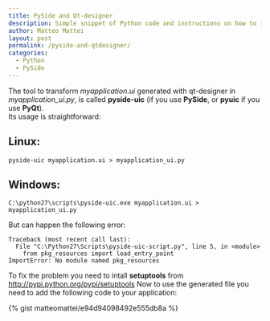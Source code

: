 ```yaml
---
title: PySide and Qt-designer
description: Simple snippet of Python code and instructions on how to join generated QtDesigner GUI and your PySide code.
author: Matteo Mattei
layout: post
permalink: /pyside-and-qtdesigner/
categories:
  - Python
  - PySide
---
```

The tool to transform *myapplication.ui* generated with qt-designer in *myapplication_ui.py*, is called **pyside-uic** (if you use **PySide**, or **pyuic** if you use **PyQt**).  
Its usage is straightforward:

Linux:
------

```
pyside-uic myapplication.ui > myapplication_ui.py
```

Windows:
--------

```
C:\python27\scripts\pyside-uic.exe myapplication.ui > myapplication_ui.py
```

But can happen the following error:

```
Traceback (most recent call last):
  File "C:\Python27\Scripts\pyside-uic-script.py", line 5, in <module>
    from pkg_resources import load_entry_point
ImportError: No module named pkg_resources
```

To fix the problem you need to intall **setuptools** from http://pypi.python.org/pypi/setuptools
Now to use the generated file you need to add the following code to your application:

{% gist matteomattei/e94d94098492e555db8a %}
